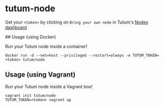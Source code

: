 # tutum-node

Get your `<token>` by clicking on `Bring your own node` in Tutum's [Nodes dashboard](https://dashboard.tutum.co/node/cluster/list/)

## Usage (using Docker)

Run your Tutum node inside a container!

	docker run -d --net=host --privileged --restart=always -e TUTUM_TOKEN=<token> tutum/node

## Usage (using Vagrant)

Run your Tutum node inside a Vagrant box!

	vagrant init tutum/node
	TUTUM_TOKEN=<token> vagrant up
